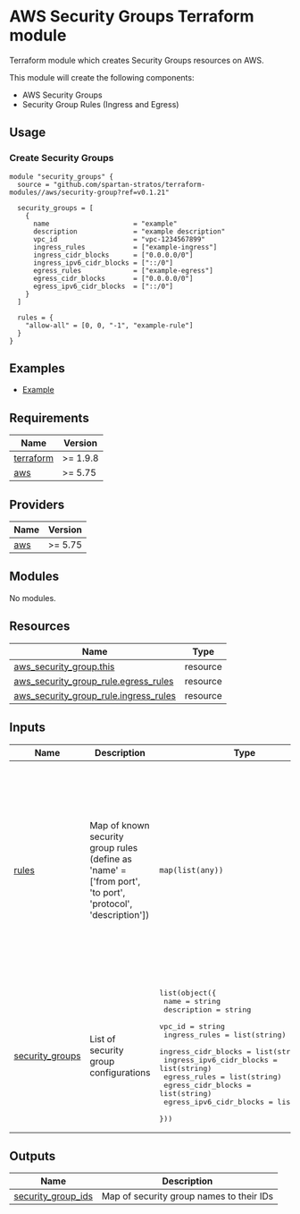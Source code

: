 # AWS Security Groups Terraform module
Terraform module which creates Security Groups resources on AWS.

This module will create the following components:
- AWS Security Groups
- Security Group Rules (Ingress and Egress)

## Usage
### Create Security Groups
```hcl
module "security_groups" {
  source = "github.com/spartan-stratos/terraform-modules//aws/security-group?ref=v0.1.21"

  security_groups = [
    {
      name                     = "example"
      description              = "example description"
      vpc_id                   = "vpc-1234567899"
      ingress_rules            = ["example-ingress"]
      ingress_cidr_blocks      = ["0.0.0.0/0"]
      ingress_ipv6_cidr_blocks = ["::/0"]
      egress_rules             = ["example-egress"]
      egress_cidr_blocks       = ["0.0.0.0/0"]
      egress_ipv6_cidr_blocks  = ["::/0"]
    }
  ]

  rules = {
    "allow-all" = [0, 0, "-1", "example-rule"]
  }
}
```

## Examples
- [Example](./examples/complete/)

<!-- BEGIN_TF_DOCS -->
## Requirements

| Name | Version |
|------|---------|
| <a name="requirement_terraform"></a> [terraform](#requirement\_terraform) | >= 1.9.8 |
| <a name="requirement_aws"></a> [aws](#requirement\_aws) | >= 5.75 |

## Providers

| Name | Version |
|------|---------|
| <a name="provider_aws"></a> [aws](#provider\_aws) | >= 5.75 |

## Modules

No modules.

## Resources

| Name | Type |
|------|------|
| [aws_security_group.this](https://registry.terraform.io/providers/hashicorp/aws/latest/docs/resources/security_group) | resource |
| [aws_security_group_rule.egress_rules](https://registry.terraform.io/providers/hashicorp/aws/latest/docs/resources/security_group_rule) | resource |
| [aws_security_group_rule.ingress_rules](https://registry.terraform.io/providers/hashicorp/aws/latest/docs/resources/security_group_rule) | resource |

## Inputs

| Name | Description | Type | Default | Required |
|------|-------------|------|---------|:--------:|
| <a name="input_rules"></a> [rules](#input\_rules) | Map of known security group rules (define as 'name' = ['from port', 'to port', 'protocol', 'description']) | `map(list(any))` | <pre>{<br/>  "allow-all": [<br/>    0,<br/>    0,<br/>    "-1",<br/>    "Allow all inbound traffic within vpc"<br/>  ],<br/>  "allow-http": [<br/>    80,<br/>    80,<br/>    "tcp",<br/>    "Allow HTTP traffic"<br/>  ],<br/>  "allow-ssh": [<br/>    22,<br/>    22,<br/>    "tcp",<br/>    "Allow SSH access"<br/>  ]<br/>}</pre> | no |
| <a name="input_security_groups"></a> [security\_groups](#input\_security\_groups) | List of security group configurations | <pre>list(object({<br/>    name                     = string<br/>    description              = string<br/>    vpc_id                   = string<br/>    ingress_rules            = list(string)<br/>    ingress_cidr_blocks      = list(string)<br/>    ingress_ipv6_cidr_blocks = list(string)<br/>    egress_rules             = list(string)<br/>    egress_cidr_blocks       = list(string)<br/>    egress_ipv6_cidr_blocks  = list(string)<br/>  }))</pre> | n/a | yes |

## Outputs

| Name | Description |
|------|-------------|
| <a name="output_security_group_ids"></a> [security\_group\_ids](#output\_security\_group\_ids) | Map of security group names to their IDs |
<!-- END_TF_DOCS -->
